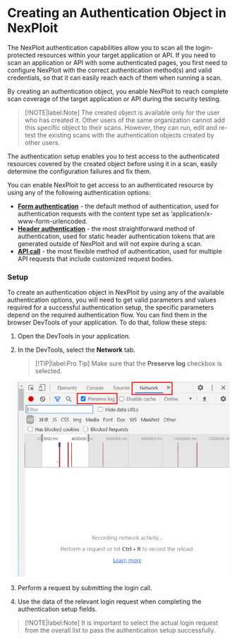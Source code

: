 # Creating an Authentication Object in NexPloit

The NexPloit authentication capabilities allow you to scan all the login-protected resources within your target application or API. If you need to scan an application  or API with some authenticated pages, you first need to configure NexPloit with the correct authentication method(s) and valid credentials, so that it can easily reach each of them when running a scan. 

By creating an authentication object, you enable NexPloit to reach complete scan coverage of the target application or API during the security testing. 

>[!NOTE|label:Note]
The created object is available only for the user who has created it. Other users of the same organization cannot add this specific object to their scans. However, they can run, edit and re-test the existing scans with the authentication objects created by other users.

The authentication setup enables you to test access to the authenticated resources covered by the created object before using it in a scan, easily determine the configuration failures and fix them. 

You can enable NexPloit to get access to an authenticated resource by using any of the following authentication options:
* [**Form authentication**](docs/guide/np-web-ui/advanced-set-up/authentication/types/form-authentication.md) - the default method of authentication, used for authentication requests with the content type set as ‘application/x-www-form-urlencoded.   
* [**Header authentication**](docs/guide/np-web-ui/advanced-set-up/authentication/types/header-authentication.md) - the most straightforward method of authentication, used for static header authentication tokens that are generated outside of NexPloit and will not expire during a scan.  
* [**API call**](guide/np-web-ui/advanced-set-up/authentication/types/api-call.md) - the most flexible method of authentication, used  for multiple API requests that include customized request bodies. 

### Setup
To create an authentication object in NexPloit by using any of the available authentication options, you will need to get valid parameters and values required for a successful authentication setup, the specific parameters depend on the required authentication flow. You can find them in the browser DevTools of your application. To do that, follow these steps:
1. Open the DevTools in your application.
2. In the DevTools, select the **Network** tab.

    > [!TIP|label:Pro Tip]
Make sure that the **Preserve log** checkbox is selected.

   ![Preserve-log](media/preserve-log.png ':size=45%')

3. Perform a request by submitting the login call.  
4. Use the data of the relevant login request when completing the authentication setup fields.

  >[!NOTE|label:Note]
  It is important to select the actual login request from the overall list to pass the authentication setup successfully. 


